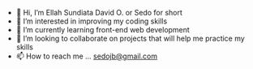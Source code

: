 - 👋 Hi, I’m Ellah Sundiata David O. or Sedo for short
- 👀 I’m interested in improving my coding skills
- 🌱 I’m currently learning front-end web development
- 💞️ I’m looking to collaborate on projects that will help me practice my skills
- 📫 How to reach me ... sedojb@gmail.com

<!---
El-Sedo/El-Sedo is a ✨ special ✨ repository because its `README.md` (this file) appears on your GitHub profile.
You can click the Preview link to take a look at your changes.
--->
